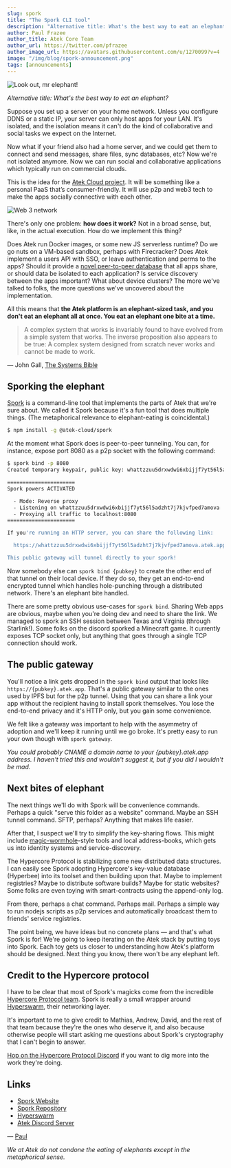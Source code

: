 ```yaml
---
slug: spork
title: "The Spork CLI tool"
description: "Alternative title: What's the best way to eat an elephant?"
author: Paul Frazee
author_title: Atek Core Team
author_url: https://twitter.com/pfrazee
author_image_url: https://avatars.githubusercontent.com/u/1270099?v=4
image: "/img/blog/spork-announcement.png"
tags: [announcements]
---
```


![Look out, mr elephant!](/img/blog/spork-announcement.png)

*Alternative title:  What's the best way to eat an elephant?*

Suppose you set up a server on your home network. Unless you configure DDNS or a static IP, your server can only host apps for your LAN. It's isolated, and the isolation means it can't do the kind of collaborative and social tasks we expect on the Internet.

Now what if your friend also had a home server, and we could get them to connect and send messages, share files, sync databases, etc? Now we're not isolated anymore. Now we can run social and collaborative applications which typically run on commercial clouds.

This is the idea for the [Atek Cloud project](https://atek.cloud/). It will be something like a personal PaaS that’s consumer-friendly. It will use p2p and web3 tech to make the apps socially connective with each other.

![Web 3 network](/img/diagrams/home-server-network.png)

There's only one problem: **how does it work?** Not in a broad sense, but, like, in the actual execution. How do we implement this thing?

Does Atek run Docker images, or some new JS serverless runtime? Do we go nuts on a VM-based sandbox, perhaps with Firecracker? Does Atek implement a users API with SSO, or leave authentication and perms to the apps? Should it provide a [novel peer-to-peer database](/docs/manual/adb/intro) that all apps share, or should data be isolated to each application? Is service discovery between the apps important? What about device clusters? The more we've talked to folks, the more questions we've uncovered about the implementation.

All this means that **the Atek platform is an elephant-sized task, and you don't eat an elephant all at once. You eat an elephant one bite at a time.**

> A complex system that works is invariably found to have evolved from a simple system that works. The inverse proposition also appears to be true: A complex system designed from scratch never works and cannot be made to work.

― John Gall, [The Systems Bible](https://www.amazon.com/Systems-Bible-Beginners-Guide-Large/dp/0961825170)

## Sporking the elephant

[Spork](https://spork.sh) is a command-line tool that implements the parts of Atek that we're sure about. We called it Spork because it's a fun tool that does multiple things. (The metaphorical relevance to elephant-eating is coincidental.)

```bash
$ npm install -g @atek-cloud/spork
```

At the moment what Spork does is peer-to-peer tunneling. You can, for instance, expose port 8080 as a p2p socket with the following command:

```bash
$ spork bind -p 8080
Created temporary keypair, public key: whattzzuu5drxwdwi6xbijjf7yt56l5adzht7j7kjvfped7amova

======================
Spork powers ACTIVATED

  - Mode: Reverse proxy
  - Listening on whattzzuu5drxwdwi6xbijjf7yt56l5adzht7j7kjvfped7amova
  - Proxying all traffic to localhost:8080
======================

If you're running an HTTP server, you can share the following link:

  https://whattzzuu5drxwdwi6xbijjf7yt56l5adzht7j7kjvfped7amova.atek.app/

This public gateway will tunnel directly to your spork!
```

Now somebody else can `spork bind {pubkey}` to create the other end of that tunnel on their local device. If they do so, they get an end-to-end encrypted tunnel which handles hole-punching through a distributed network. There's an elephant bite handled.

There are some pretty obvious use-cases for `spork bind`. Sharing Web apps are obvious, maybe when you're doing dev and need to share the link. We managed to spork an SSH session between Texas and Virginia (through Starlink!). Some folks on the discord sporked a Minecraft game. It currently exposes TCP socket only, but anything that goes through a single TCP connection should work.

## The public gateway

You'll notice a link gets dropped in the `spork bind` output that looks like `https://{pubkey}.atek.app`. That's a public gateway similar to the ones used by IPFS but for the p2p tunnel. Using that you can share a link your app without the recipient having to install spork themselves. You lose the end-to-end privacy and it's HTTP only, but you gain some convenience.

We felt like a gateway was important to help with the asymmetry of adoption and we'll keep it running until we go broke. It's pretty easy to run your own though with `spork gateway`.

*You could probably CNAME a domain name to your {pubkey}.atek.app address. I haven't tried this and wouldn't suggest it, but if you did I wouldn't be mad.*

## Next bites of elephant

The next things we'll do with Spork will be convenience commands. Perhaps a quick "serve this folder as a website" command. Maybe an SSH tunnel command. SFTP, perhaps? Anything that makes life easier.

After that, I suspect we'll try to simplify the key-sharing flows. This might include [magic-wormhole](https://magic-wormhole.readthedocs.io/en/latest/)-style tools and local address-books, which gets us into identity systems and service-discovery.

The Hypercore Protocol is stabilizing some new distributed data structures. I can easily see Spork adopting Hypercore's key-value database (Hyperbee) into its toolset and then building upon that. Maybe to implement registries? Maybe to distribute software builds? Maybe for static websites? Some folks are even toying with smart-contracts using the append-only log.

From there, perhaps a chat command. Perhaps mail. Perhaps a simple way to run nodejs scripts as p2p services and automatically broadcast them to friends' service registries.

The point being, we have ideas but no concrete plans &mdash; and that's what Spork is for! We're going to keep iterating on the Atek stack by putting toys into Spork. Each toy gets us closer to understanding how Atek's platform should be designed. Next thing you know, there won't be any elephant left.

## Credit to the Hypercore protocol

I have to be clear that most of Spork's magicks come from the incredible [Hypercore Protocol team](https://hypercore-protocol.org). Spork is really a small wrapper around [Hyperswarm](https://github.com/hyperswarm), their networking layer.

It's important to me to give credit to Mathias, Andrew, David, and the rest of that team because they're the ones who deserve it, and also because otherwise people will start asking me questions about Spork's cryptography that I can't begin to answer.

[Hop on the Hypercore Protocol Discord](https://chat.hypercore-protocol.org/) if you want to dig more into the work they're doing.

## Links

- [Spork Website](https://spork.sh)
- [Spork Repository](https://github.com/atek-cloud/spork)
- [Hyperswarm](https://github.com/hyperswarm)
- [Atek Discord Server](https://discord.gg/UUCVrFYksv)

&mdash; [Paul](https://twitter.com/pfrazee)

*We at Atek do not condone the eating of elephants except in the metaphorical sense.*